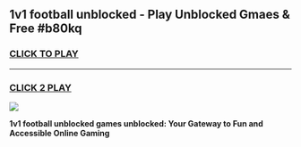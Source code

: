 
## 1v1 football unblocked - Play Unblocked Gmaes & Free #b80kq
<h3>
<a href="https://news.freeplayer.one?title=1v1_football_unblocked&ref=03M">CLICK TO PLAY</a></h3>
<hr>

<h3>
<a href="https://news.freeplayer.one?title=1v1_football_unblocked&ref=03M">CLICK 2 PLAY</a>
  
</h3>

<a href="https://news.freeplayer.one?title=1v1_football_unblocked&ref=03M"><img src="https://clearcache.store/games.png"></a>


**1v1 football unblocked games unblocked: Your Gateway to Fun and Accessible Online Gaming**
